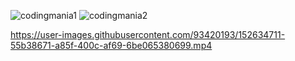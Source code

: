 ![codingmania1](https://user-images.githubusercontent.com/93420193/152634512-468da6a2-f0b4-42a7-bcc0-d16a2aa1b1f2.jpg)
![codingmania2](https://user-images.githubusercontent.com/93420193/152634513-605bb8d5-99bf-41d2-a9c8-a4618728555b.jpg)


https://user-images.githubusercontent.com/93420193/152634711-55b38671-a85f-400c-af69-6be065380699.mp4

